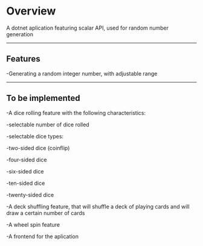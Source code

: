 # Overview

A dotnet aplication featuring scalar API, used for random number generation

---

## Features

-Generating a random integer number, with adjustable range 

---

## To be implemented

-A dice rolling feature with the following characteristics:

 -selectable number of dice rolled
 
 -selectable dice types:
 
   -two-sided dice (coinflip)
   
   -four-sided dice
   
   -six-sided dice
   
   -ten-sided dice
   
   -twenty-sided dice
   
-A deck shuffling feature, that will shuffle a deck of playing cards and will draw a certain number of cards

-A wheel spin feature

-A frontend for the aplication
